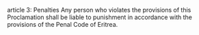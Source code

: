 article 3: Penalties
Any person who violates the provisions of this Proclamation shall be liable to punishment in accordance with the provisions of the Penal Code of Eritrea.
<ul>
</ul>